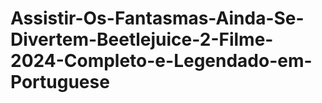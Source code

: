 # Assistir-Os-Fantasmas-Ainda-Se-Divertem-Beetlejuice-2-Filme-2024-Completo-e-Legendado-em-Portuguese